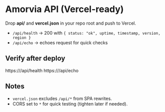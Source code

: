 # Amorvia API (Vercel-ready)

Drop **api/** and **vercel.json** in your repo root and push to Vercel.
- `/api/health` → 200 with `{ status: "ok", uptime, timestamp, version, region }`
- `/api/echo`   → echoes request for quick checks

## Verify after deploy
https://<your-domain>/api/health
https://<your-domain>/api/echo

## Notes
- `vercel.json` excludes `/api/*` from SPA rewrites.
- CORS set to `*` for quick testing (tighten later if needed).
